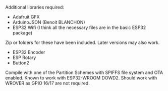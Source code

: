 Additional libraries required:
* Adafruit GFX 
* ArduinoJSON (Benoit BLANCHON)
* ESP32 Wifi (I think all the necessary files are in the basic ESP32 package)

Zip or folders for these have been included. Later versions may also work.
* ESP32 Encoder 
* ESP Rotary
* Button2

Compile with one of the Partition Schemes with SPIFFS file system and OTA enabled.
Known to work with ESP32-WROOM DOWD2. Should work with WROVER as GPIO 16/17 are not required.
